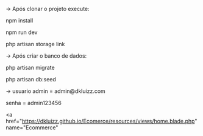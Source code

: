 
-> Após clonar o projeto execute:

<p>npm install</p>
<p>npm run dev </p>
<p>php artisan storage link</p>

<p>-> Após criar o banco de dados:</p>

<p>php artisan migrate</p>
<p>php artisan db:seed</p>

<p>-> usuario admin = admin@dkluizz.com</p>
          <p> senha = admin123456</p>
          
<a href="https://dkluizz.github.io/Ecomerce/resources/views/home.blade.php" name="Ecommerce"
